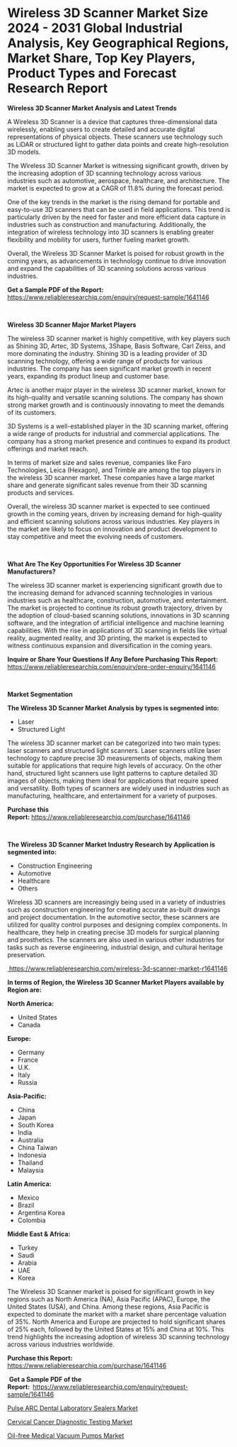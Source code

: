 <p><h1>Wireless 3D Scanner Market Size 2024 - 2031 Global Industrial Analysis, Key Geographical Regions, Market Share, Top Key Players, Product Types and Forecast Research Report</h1></p><p><strong>Wireless 3D Scanner Market Analysis and Latest Trends</strong></p>
<p><p>A Wireless 3D Scanner is a device that captures three-dimensional data wirelessly, enabling users to create detailed and accurate digital representations of physical objects. These scanners use technology such as LiDAR or structured light to gather data points and create high-resolution 3D models. </p><p>The Wireless 3D Scanner Market is witnessing significant growth, driven by the increasing adoption of 3D scanning technology across various industries such as automotive, aerospace, healthcare, and architecture. The market is expected to grow at a CAGR of 11.8% during the forecast period. </p><p>One of the key trends in the market is the rising demand for portable and easy-to-use 3D scanners that can be used in field applications. This trend is particularly driven by the need for faster and more efficient data capture in industries such as construction and manufacturing. Additionally, the integration of wireless technology into 3D scanners is enabling greater flexibility and mobility for users, further fueling market growth.</p><p>Overall, the Wireless 3D Scanner Market is poised for robust growth in the coming years, as advancements in technology continue to drive innovation and expand the capabilities of 3D scanning solutions across various industries.</p></p>
<p><strong>Get a Sample PDF of the Report:&nbsp;</strong> <a href="https://www.reliableresearchiq.com/enquiry/request-sample/1641146">https://www.reliableresearchiq.com/enquiry/request-sample/1641146</a></p>
<p>&nbsp;</p>
<p><strong>Wireless 3D Scanner Major Market Players</strong></p>
<p><p>The wireless 3D scanner market is highly competitive, with key players such as Shining 3D, Artec, 3D Systems, 3Shape, Basis Software, Carl Zeiss, and more dominating the industry. Shining 3D is a leading provider of 3D scanning technology, offering a wide range of products for various industries. The company has seen significant market growth in recent years, expanding its product lineup and customer base.</p><p>Artec is another major player in the wireless 3D scanner market, known for its high-quality and versatile scanning solutions. The company has shown strong market growth and is continuously innovating to meet the demands of its customers.</p><p>3D Systems is a well-established player in the 3D scanning market, offering a wide range of products for industrial and commercial applications. The company has a strong market presence and continues to expand its product offerings and market reach.</p><p>In terms of market size and sales revenue, companies like Faro Technologies, Leica (Hexagon), and Trimble are among the top players in the wireless 3D scanner market. These companies have a large market share and generate significant sales revenue from their 3D scanning products and services.</p><p>Overall, the wireless 3D scanner market is expected to see continued growth in the coming years, driven by increasing demand for high-quality and efficient scanning solutions across various industries. Key players in the market are likely to focus on innovation and product development to stay competitive and meet the evolving needs of customers.</p></p>
<p>&nbsp;</p>
<p><strong>What Are The Key Opportunities For Wireless 3D Scanner Manufacturers?</strong></p>
<p><p>The wireless 3D scanner market is experiencing significant growth due to the increasing demand for advanced scanning technologies in various industries such as healthcare, construction, automotive, and entertainment. The market is projected to continue its robust growth trajectory, driven by the adoption of cloud-based scanning solutions, innovations in 3D scanning software, and the integration of artificial intelligence and machine learning capabilities. With the rise in applications of 3D scanning in fields like virtual reality, augmented reality, and 3D printing, the market is expected to witness continuous expansion and diversification in the coming years.</p></p>
<p><strong>Inquire or Share Your Questions If Any Before Purchasing This Report:</strong> <a href="https://www.reliableresearchiq.com/enquiry/pre-order-enquiry/1641146">https://www.reliableresearchiq.com/enquiry/pre-order-enquiry/1641146</a></p>
<p>&nbsp;</p>
<p><strong>Market Segmentation</strong></p>
<p><strong>The Wireless 3D Scanner Market Analysis by types is segmented into:</strong></p>
<p><ul><li>Laser</li><li>Structured Light</li></ul></p>
<p><p>The wireless 3D scanner market can be categorized into two main types: laser scanners and structured light scanners. Laser scanners utilize laser technology to capture precise 3D measurements of objects, making them suitable for applications that require high levels of accuracy. On the other hand, structured light scanners use light patterns to capture detailed 3D images of objects, making them ideal for applications that require speed and versatility. Both types of scanners are widely used in industries such as manufacturing, healthcare, and entertainment for a variety of purposes.</p></p>
<p><strong>Purchase this Report:&nbsp;</strong><a href="https://www.reliableresearchiq.com/purchase/1641146">https://www.reliableresearchiq.com/purchase/1641146</a></p>
<p>&nbsp;</p>
<p><strong>The Wireless 3D Scanner Market Industry Research by Application is segmented into:</strong></p>
<p><ul><li>Construction Engineering</li><li>Automotive</li><li>Healthcare</li><li>Others</li></ul></p>
<p><p>Wireless 3D scanners are increasingly being used in a variety of industries such as construction engineering for creating accurate as-built drawings and project documentation. In the automotive sector, these scanners are utilized for quality control purposes and designing complex components. In healthcare, they help in creating precise 3D models for surgical planning and prosthetics. The scanners are also used in various other industries for tasks such as reverse engineering, industrial design, and cultural heritage preservation.</p></p>
<p><a href="https://www.reliableresearchiq.com/wireless-3d-scanner-market-r1641146">&nbsp;https://www.reliableresearchiq.com/wireless-3d-scanner-market-r1641146</a></p>
<p><strong>In terms of Region, the Wireless 3D Scanner Market Players available by Region are:</strong></p>
<p>
    <p> <strong> North America: </strong>
        <ul>
            <li>United States</li>
            <li>Canada</li>
        </ul>
        </p> 
    <p> <strong> Europe: </strong>
        <ul>
            <li>Germany</li>
            <li>France</li>
            <li>U.K.</li>
            <li>Italy</li>
            <li>Russia</li>
        </ul>
        </p> 
    <p> <strong> Asia-Pacific: </strong>
        <ul>
            <li>China</li>
            <li>Japan</li>
            <li>South Korea</li>
            <li>India</li>
            <li>Australia</li>
            <li>China Taiwan</li>
            <li>Indonesia</li>
            <li>Thailand</li>
            <li>Malaysia</li>
        </ul>
        </p> 
    <p> <strong> Latin America: </strong>
        <ul>
            <li>Mexico</li>
            <li>Brazil</li>
            <li>Argentina Korea</li>
            <li>Colombia</li>
        </ul>
        </p> 
    <p> <strong> Middle East & Africa: </strong>
        <ul>
            <li>Turkey</li>
            <li>Saudi</li>
            <li>Arabia</li>
            <li>UAE</li>
            <li>Korea</li>
        </ul>
    </p>
    </p>
<p><p>The Wireless 3D Scanner market is poised for significant growth in key regions such as North America (NA), Asia Pacific (APAC), Europe, the United States (USA), and China. Among these regions, Asia Pacific is expected to dominate the market with a market share percentage valuation of 35%. North America and Europe are projected to hold significant shares of 25% each, followed by the United States at 15% and China at 10%. This trend highlights the increasing adoption of wireless 3D scanning technology across various industries worldwide.</p></p>
<p><strong>Purchase this Report: </strong><a href="https://www.reliableresearchiq.com/purchase/1641146">https://www.reliableresearchiq.com/purchase/1641146</a></p>
<p>&nbsp;<strong>Get a Sample PDF of the Report:&nbsp;&nbsp;</strong><a href="https://www.reliableresearchiq.com/enquiry/request-sample/1641146">https://www.reliableresearchiq.com/enquiry/request-sample/1641146</a></p>
<p><strong></strong></p>
<p><p><a href="https://medium.com/@maryroseguilty/global-pulse-arc-dental-laboratory-sealers-market-analysis-trends-forecasts-and-growth-578662785e8f">Pulse ARC Dental Laboratory Sealers Market</a></p><p><a href="https://medium.com/@electatowne2023/future-trends-in-global-cervical-cancer-diagnostic-testing-market-market-insights-and-analysis-143082f95d4e">Cervical Cancer Diagnostic Testing Market</a></p><p><a href="https://medium.com/@joshavis90/oil-free-medical-vacuum-pumps-market-emerging-trends-and-future-prospects-for-period-from-2024-to-2af6ae983ae6">Oil-free Medical Vacuum Pumps Market</a></p></p>